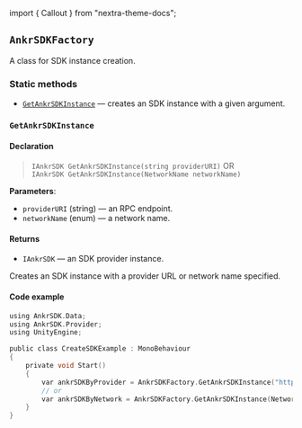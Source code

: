 import { Callout } from "nextra-theme-docs";

## `AnkrSDKFactory`

A class for SDK instance creation.

### Static methods

  * [`GetAnkrSDKInstance`](#getankrsdkinstance) — creates an SDK instance with a given argument.

### `GetAnkrSDKInstance`

#### Declaration

> `IAnkrSDK GetAnkrSDKInstance(string providerURI)` OR<br/>
> `IAnkrSDK GetAnkrSDKInstance(NetworkName networkName)`

**Parameters**:

  * `providerURI` (string) — an RPC endpoint.
  * `networkName` (enum) — a network name.

#### Returns

  * `IAnkrSDK` — an SDK provider instance. 

Creates an SDK instance with a provider URL or network name specified.

#### Code example

```c plus
using AnkrSDK.Data;
using AnkrSDK.Provider;
using UnityEngine;

public class CreateSDKExample : MonoBehaviour
{
	private void Start()
	{
		var ankrSDKByProvider = AnkrSDKFactory.GetAnkrSDKInstance("http://...");
		// or
		var ankrSDKByNetwork = AnkrSDKFactory.GetAnkrSDKInstance(NetworkName.Ethereum);
	}
}
```



